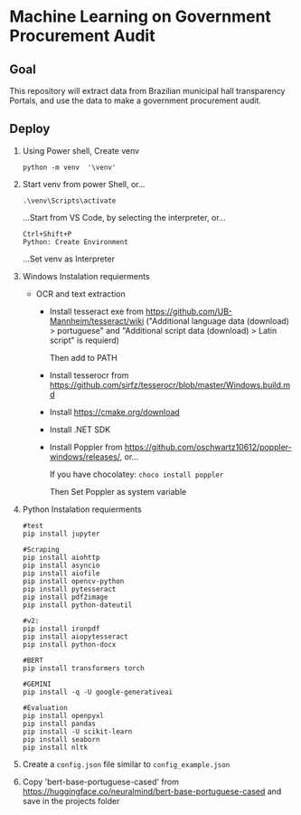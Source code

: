 # Machine Learning on Government Procurement Audit
## Goal
 This repository will extract data from Brazilian municipal hall transparency Portals, and use the data to make a government procurement audit.

## Deploy

1. Using Power shell, Create venv
    ```
    python -m venv  '\venv'
    ```

2. Start venv from power Shell, or...
    ```
    .\venv\Scripts\activate
    ```

    ...Start from VS Code, by selecting the interpreter, or...
    ```
    Ctrl+Shift+P
    Python: Create Environment 
    ```
    ...Set venv as Interpreter

3. Windows Instalation requierments
    * OCR and text extraction
        * Install tesseract exe from https://github.com/UB-Mannheim/tesseract/wiki ("Additional language data (download) > portuguese" and "Additional script data (download) > Latin script" is requierd)
            
            Then add to PATH
        * Install tesserocr from https://github.com/sirfz/tesserocr/blob/master/Windows.build.md
        * Install https://cmake.org/download
        * Install .NET SDK
        * Install Poppler from https://github.com/oschwartz10612/poppler-windows/releases/, or...
            
            If you have chocolatey: ```choco install poppler```
            
            Then Set Poppler as system variable
4. Python Instalation requierments
    ```
    #test
    pip install jupyter
    
    #Scraping
    pip install aiohttp
    pip install asyncio
    pip install aiofile
    pip install opencv-python
    pip install pytesseract
    pip install pdf2image
    pip install python-dateutil
    
    #v2:
    pip install ironpdf 
    pip install aiopytesseract
    pip install python-docx 
    
    #BERT
    pip install transformers torch
    
    #GEMINI
    pip install -q -U google-generativeai
    
    #Evaluation
    pip install openpyxl
    pip install pandas
    pip install -U scikit-learn
    pip install seaborn
    pip install nltk
    ```

5. Create a ```config.json``` file similar to ```config_example.json```
6. Copy 'bert-base-portuguese-cased' from https://huggingface.co/neuralmind/bert-base-portuguese-cased and save in the projects folder
